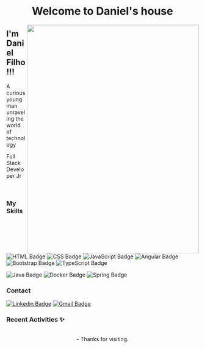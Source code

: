 <h1 align="center">Welcome to Daniel's house</h1><img align="right" src="https://imgur.com/Gw4CmTg.gif" width="450" height="600"/>

## I'm Daniel Filho !!!
A curious young man unraveling the world of technology

Full Stack Developer Jr

<br>

### My Skills
![HTML Badge](https://img.shields.io/badge/HTML5%20-%23E34F26.svg?&style=plastic&logo=html5&logoColor=white)
![CSS Badge](https://img.shields.io/badge/CSS3%20-%231572B6.svg?&style=plastic&logo=css3&logoColor=white)
![JavaScript Badge](https://img.shields.io/badge/JavaScript-yellow.svg?&style=plastic&logo=javascript&logoColor=white)
![Angular Badge](https://img.shields.io/badge/Angular%20-%23DD0031.svg?&style=plastic&logo=angular&logoColor=white?color=blue)
![Bootstrap Badge](https://img.shields.io/badge/Bootstrap%20-%23563D7C.svg?&style=plastic&logo=bootstrap&logoColor=white)
![TypeScript Badge](https://img.shields.io/badge/TypeScript%20-%23007ACC.svg?&style=plastic&logo=typescript&logoColor=white)

![Java Badge](https://img.shields.io/badge/Java-%23ED8B00.svg?&style=plastic&logo=java&logoColor=white?logoWidth=40)
![Docker Badge](https://img.shields.io/badge/Docker-0FAAFF.svg?&style=plastic&logo=docker&logoColor=white)
![Spring Badge](https://img.shields.io/badge/Spring%20-%236DB33F.svg?&style=plastic&logo=spring&logoColor=white)

### Contact 

[![Linkedin Badge](https://img.shields.io/badge/-LinkedIn-blue?style=flat-square&logo=Linkedin&logoColor=white&link=https://www.linkedin.com/in/danielagff/)](https://www.linkedin.com/in/danielagff/)
[![Gmail Badge](https://img.shields.io/badge/-Gmail-c14438?style=flat-square&logo=Gmail&logoColor=white&link=mailto:daniel.agff@gmail.com)](mailto:daniel.agff@gmail.com)<br>

### Recent Activities ✨
<center>
<table>
  <tr>
    
  </tr>  
</table>
</center>



<p align="center">- Thanks for visiting.</p>
